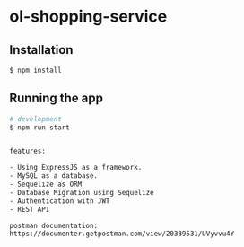 # ol-shopping-service
## Installation

```bash
$ npm install
```

## Running the app

```bash
# development
$ npm run start


features:

- Using ExpressJS as a framework.
- MySQL as a database.
- Sequelize as ORM
- Database Migration using Sequelize
- Authentication with JWT
- REST API

postman documentation:
https://documenter.getpostman.com/view/20339531/UVyvvu4Y